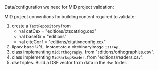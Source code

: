 Data/configuration we need for MID project validation:


MID project conventions for building content required to validate:

1.  create a `TextRepository`  from
    -   val catCex = "editions/ctscatalog.cex"
    -   val baseDir = "editions"
    -   val citeConf = "editions/citationconfig.cex"
2.  iipsrv base URL.  Instantiate a citebinaryimage `IIIFApi`
3.  class implementing `MidOrthography`. from "editions/orthographies.csv".
4.  class implementing `MidMarkupReader`. from "editions/readers.csv".
5.  dse triples.  Build a DSE vector from data in the `dse` folder.
